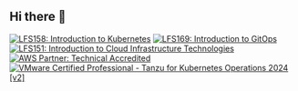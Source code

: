 ## Hi there 👋

<!--
**dazden94/dazden94** is a ✨ _special_ ✨ repository because its `README.md` (this file) appears on your GitHub profile.

Here are some ideas to get you started:

- 🔭 I’m currently working on ...
- 🌱 I’m currently learning ...
- 👯 I’m looking to collaborate on ...
- 🤔 I’m looking for help with ...
- 💬 Ask me about ...
- 📫 How to reach me: ...
- 😄 Pronouns: ...
- ⚡ Fun fact: ...
-->

<!--START_SECTION:badges-->
[![LFS158: Introduction to Kubernetes](https://images.credly.com/size/110x110/images/9fb38928-c145-4952-9bab-7cb81082ff4f/image.png)](http://www.credly.com/badges/2b1f3b71-6284-454f-93bb-08111eff7bcf "LFS158: Introduction to Kubernetes")
[![LFS169: Introduction to GitOps](https://images.credly.com/size/110x110/images/9b634d55-5b04-4b54-bf99-1265600f235a/image.png)](http://www.credly.com/badges/772feb5b-d764-492c-8125-d3cb2049f230 "LFS169: Introduction to GitOps")
[![LFS151: Introduction to Cloud Infrastructure Technologies](https://images.credly.com/size/110x110/images/eb2e256d-e6ae-4173-be1b-7cee5e8c35ac/image.png)](http://www.credly.com/badges/0fcfb088-04c3-4da1-8964-eaa35e783c30 "LFS151: Introduction to Cloud Infrastructure Technologies")
[![AWS Partner: Technical Accredited](https://images.credly.com/size/110x110/images/a253b994-caa6-4dd1-bf0e-434dd012b1f6/image.png)](http://www.credly.com/badges/bde563e6-69f4-4479-9dc9-1338383d9e3d "AWS Partner: Technical Accredited")
[![VMware Certified Professional - Tanzu for Kubernetes Operations 2024 [v2]](https://images.credly.com/size/110x110/images/6fd2ca6b-e871-4693-b818-cbe58b232170/image.png)](http://www.credly.com/badges/6cca1585-6027-41dc-9c82-5145e09054ed "VMware Certified Professional - Tanzu for Kubernetes Operations 2024 [v2]")
<!--END_SECTION:badges-->
